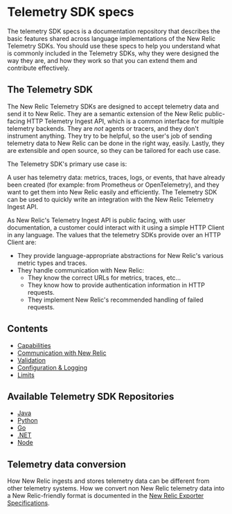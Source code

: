 # Telemetry SDK specs
The telemetry SDK specs is a documentation repository that describes the basic features
shared across language implementations of the New Relic Telemetry SDKs. You should use
these specs to help you understand what is commonly included in the Telemetry SDKs, why
they were designed the way they are, and how they work so that you can extend them and contribute
effectively.

## The Telemetry SDK
The New Relic Telemetry SDKs are designed to accept telemetry data and send it to
New Relic. They are a semantic extension of the New Relic public-facing HTTP Telemetry
Ingest API, which is a common interface for multiple telemetry backends. They are _not_
agents or tracers, and they don't instrument anything. They try to be helpful, so the
user's job of sending telemetry data to New Relic can be done in the right way, easily.
Lastly, they are extensible and open source, so they can be tailored for each use case.


The Telemetry SDK's primary use case is:

A user has telemetry data: metrics, traces, logs, or events, that have already been created
(for example: from Prometheus or OpenTelemetry), and they want to get them into New Relic
easily and efficiently.  The Telemetry SDK can be used to quickly write an integration
with the New Relic Telemetry Ingest API.

As New Relic's Telemetry Ingest API is public facing, with user documentation, a
customer could interact with it using a simple HTTP Client in any language.  The values
that the telemetry SDKs provide over an HTTP Client are:

* They provide language-appropriate abstractions for New Relic's various metric types and
  traces.
* They handle communication with New Relic:
  * They know the correct URLs for metrics, traces, etc...
  * They know how to provide authentication information in HTTP requests.
  * They implement New Relic's recommended handling of failed requests.

## Contents

* [Capabilities](./capabilities.md)
* [Communication with New Relic](./communication.md)
* [Validation](./validation.md)
* [Configuration & Logging](./configuration-and-logging.md)
* [Limits](./limits.md)

## Available Telemetry SDK Repositories
* [Java](https://github.com/newrelic/newrelic-telemetry-sdk-java)
* [Python](https://github.com/newrelic/newrelic-telemetry-sdk-python)
* [Go](https://github.com/newrelic/newrelic-telemetry-sdk-go)
* [.NET](https://github.com/newrelic/newrelic-telemetry-sdk-dotnet)
* [Node](https://github.com/newrelic/newrelic-telemetry-sdk-node)

## Telemetry data conversion
How New Relic ingests and stores telemetry data can be different from other telemetry
systems. How we convert non New Relic telemetry data into a New Relic-friendly format is
documented in the [New Relic Exporter Specifications](https://github.com/newrelic/newrelic-exporter-specs).
